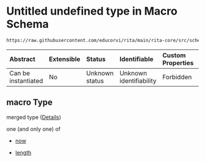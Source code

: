 # Untitled undefined type in Macro Schema

```txt
https://raw.githubusercontent.com/educorvi/rita/main/rita-core/src/schema/macro.json#/properties/macro
```



| Abstract            | Extensible | Status         | Identifiable            | Custom Properties | Additional Properties | Access Restrictions | Defined In                                                         |
| :------------------ | :--------- | :------------- | :---------------------- | :---------------- | :-------------------- | :------------------ | :----------------------------------------------------------------- |
| Can be instantiated | No         | Unknown status | Unknown identifiability | Forbidden         | Allowed               | none                | [macro.json\*](../../src/schema/macro.json "open original schema") |

## macro Type

merged type ([Details](macro-properties-macro.md))

one (and only one) of

*   [now](macro-properties-macro-oneof-now.md "check type definition")

*   [length](macro-properties-macro-oneof-length.md "check type definition")
